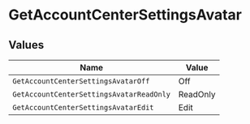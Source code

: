 # GetAccountCenterSettingsAvatar


## Values

| Name                                     | Value                                    |
| ---------------------------------------- | ---------------------------------------- |
| `GetAccountCenterSettingsAvatarOff`      | Off                                      |
| `GetAccountCenterSettingsAvatarReadOnly` | ReadOnly                                 |
| `GetAccountCenterSettingsAvatarEdit`     | Edit                                     |
